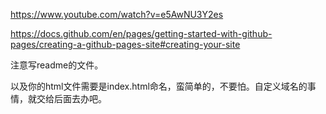 https://www.youtube.com/watch?v=e5AwNU3Y2es

https://docs.github.com/en/pages/getting-started-with-github-pages/creating-a-github-pages-site#creating-your-site

注意写readme的文件。

以及你的html文件需要是index.html命名，蛮简单的，不要怕。自定义域名的事情，就交给后面去办吧。